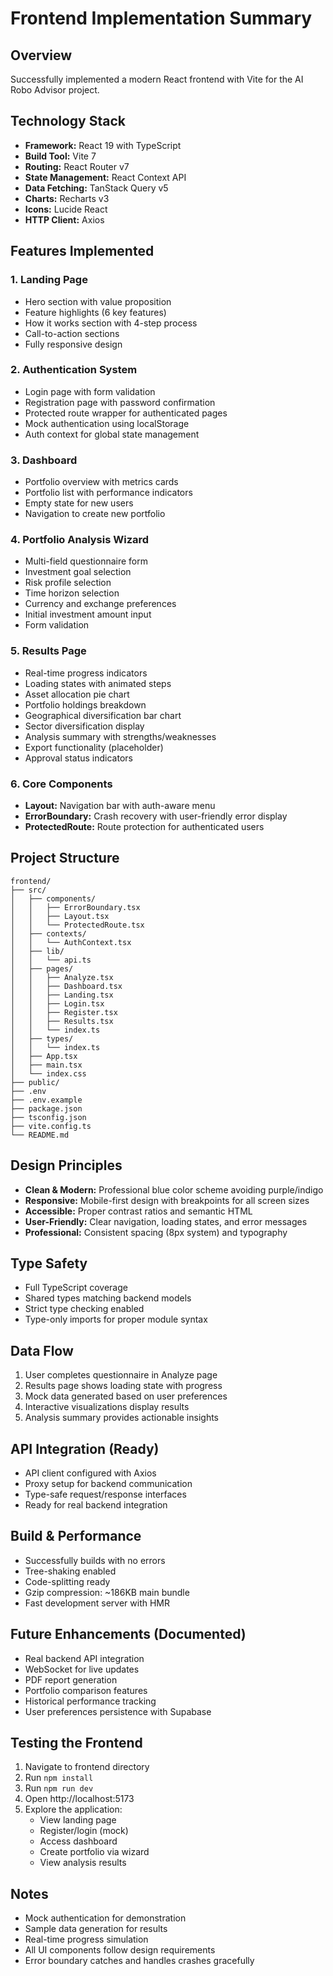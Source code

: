 # Frontend Implementation Summary

## Overview
Successfully implemented a modern React frontend with Vite for the AI Robo Advisor project.

## Technology Stack
- **Framework:** React 19 with TypeScript
- **Build Tool:** Vite 7
- **Routing:** React Router v7
- **State Management:** React Context API
- **Data Fetching:** TanStack Query v5
- **Charts:** Recharts v3
- **Icons:** Lucide React
- **HTTP Client:** Axios

## Features Implemented

### 1. Landing Page
- Hero section with value proposition
- Feature highlights (6 key features)
- How it works section with 4-step process
- Call-to-action sections
- Fully responsive design

### 2. Authentication System
- Login page with form validation
- Registration page with password confirmation
- Protected route wrapper for authenticated pages
- Mock authentication using localStorage
- Auth context for global state management

### 3. Dashboard
- Portfolio overview with metrics cards
- Portfolio list with performance indicators
- Empty state for new users
- Navigation to create new portfolio

### 4. Portfolio Analysis Wizard
- Multi-field questionnaire form
- Investment goal selection
- Risk profile selection
- Time horizon selection
- Currency and exchange preferences
- Initial investment amount input
- Form validation

### 5. Results Page
- Real-time progress indicators
- Loading states with animated steps
- Asset allocation pie chart
- Portfolio holdings breakdown
- Geographical diversification bar chart
- Sector diversification display
- Analysis summary with strengths/weaknesses
- Export functionality (placeholder)
- Approval status indicators

### 6. Core Components
- **Layout:** Navigation bar with auth-aware menu
- **ErrorBoundary:** Crash recovery with user-friendly error display
- **ProtectedRoute:** Route protection for authenticated users

## Project Structure
```
frontend/
├── src/
│   ├── components/
│   │   ├── ErrorBoundary.tsx
│   │   ├── Layout.tsx
│   │   └── ProtectedRoute.tsx
│   ├── contexts/
│   │   └── AuthContext.tsx
│   ├── lib/
│   │   └── api.ts
│   ├── pages/
│   │   ├── Analyze.tsx
│   │   ├── Dashboard.tsx
│   │   ├── Landing.tsx
│   │   ├── Login.tsx
│   │   ├── Register.tsx
│   │   ├── Results.tsx
│   │   └── index.ts
│   ├── types/
│   │   └── index.ts
│   ├── App.tsx
│   ├── main.tsx
│   └── index.css
├── public/
├── .env
├── .env.example
├── package.json
├── tsconfig.json
├── vite.config.ts
└── README.md
```

## Design Principles
- **Clean & Modern:** Professional blue color scheme avoiding purple/indigo
- **Responsive:** Mobile-first design with breakpoints for all screen sizes
- **Accessible:** Proper contrast ratios and semantic HTML
- **User-Friendly:** Clear navigation, loading states, and error messages
- **Professional:** Consistent spacing (8px system) and typography

## Type Safety
- Full TypeScript coverage
- Shared types matching backend models
- Strict type checking enabled
- Type-only imports for proper module syntax

## Data Flow
1. User completes questionnaire in Analyze page
2. Results page shows loading state with progress
3. Mock data generated based on user preferences
4. Interactive visualizations display results
5. Analysis summary provides actionable insights

## API Integration (Ready)
- API client configured with Axios
- Proxy setup for backend communication
- Type-safe request/response interfaces
- Ready for real backend integration

## Build & Performance
- Successfully builds with no errors
- Tree-shaking enabled
- Code-splitting ready
- Gzip compression: ~186KB main bundle
- Fast development server with HMR

## Future Enhancements (Documented)
- Real backend API integration
- WebSocket for live updates
- PDF report generation
- Portfolio comparison features
- Historical performance tracking
- User preferences persistence with Supabase

## Testing the Frontend
1. Navigate to frontend directory
2. Run `npm install`
3. Run `npm run dev`
4. Open http://localhost:5173
5. Explore the application:
   - View landing page
   - Register/login (mock)
   - Access dashboard
   - Create portfolio via wizard
   - View analysis results

## Notes
- Mock authentication for demonstration
- Sample data generation for results
- Real-time progress simulation
- All UI components follow design requirements
- Error boundary catches and handles crashes gracefully
